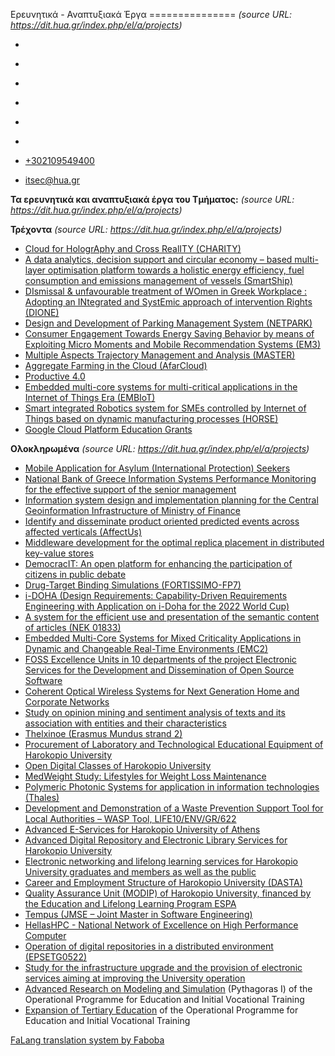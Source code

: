 Ερευνητικά - Αναπτυξιακά Έργα
===============    *(source URL: https://dit.hua.gr/index.php/el/a/projects)*

*   [](https://www.facebook.com/ditharokopio)
*   [](https://www.youtube.com/channel/UCEHkYirpXF1nSLxDCrfDZ4A)
*   [](https://www.linkedin.com/company/77699385)
*   [](https://www.instagram.com/dithua)

*   [](https://dit.hua.gr/index.php/el/a/projects)
*   [](https://dit.hua.gr/index.php/en/research/projects)

*   [+302109549400](tel:+302109549400)
*   [itsec@hua.gr](mailto:itsec@hua.gr)

**Τα ερευνητικά και αναπτυξιακά έργα του Τμήματος:**  *(source URL: https://dit.hua.gr/index.php/el/a/projects)*

**Τρέχοντα**  *(source URL: https://dit.hua.gr/index.php/el/a/projects)*

*   [Cloud for HologrAphy and Cross RealITY (CHARITY)](https://dit.hua.gr/index.php/el/a/projects?view=article&id=1668:cloud-for-holography-and-cross-reality-charity&catid=34:-)
*   [A data analytics, decision support and circular economy – based multi-layer optimisation platform towards a holistic energy efficiency, fuel consumption and emissions management of vessels (SmartShip)](https://dit.hua.gr/index.php/el/a/projects?view=article&id=1418:smartship&catid=34)
*   [DIsmissal & unfavourable treatment of WOmen in Greek Workplace : Adopting an INtegrated and SystEmic approach of intervention Rights (DIONE)](https://dit.hua.gr/index.php/el/a/projects?view=article&id=1419:dione&catid=34)
*   [Design and Development of Parking Management System (NETPARK)](https://dit.hua.gr/index.php/el/a/projects?view=article&id=1420:netpark&catid=34)
*   [Consumer Engagement Towards Energy Saving Behavior by means of Exploiting Micro Moments and Mobile Recommendation Systems (EM3)](https://dit.hua.gr/index.php/el/a/projects?view=article&id=1421:em3&catid=34)
*   [Multiple Aspects Trajectory Management and Analysis (MASTER)](https://dit.hua.gr/index.php/el/a/projects?view=article&id=1422:master&catid=34)
*   [Aggregate Farming in the Cloud (AfarCloud)](https://dit.hua.gr/index.php/el/a/projects?view=article&id=1423:afarcloud&catid=34)
*   [Productive 4.0](https://dit.hua.gr/index.php/el/a/projects?view=article&id=1424:productive4-0&catid=34)
*   [Embedded multi-core systems for multi-critical applications in the Internet of Things Era (EMBIoT)](https://dit.hua.gr/index.php/el/a/projects?view=article&id=1425:embiot&catid=34)
*   [Smart integrated Robotics system for SMEs controlled by Internet of Things based on dynamic manufacturing processes (HORSE)](https://dit.hua.gr/index.php/el/a/projects?view=article&id=1426:horse&catid=34)
*   [Google Cloud Platform Education Grants](https://dit.hua.gr/index.php/el/?view=article&id=1156:google-cloud-platform-education-grant&catid=55:research)

**Ολοκληρωμένα**  *(source URL: https://dit.hua.gr/index.php/el/a/projects)*

*   [Mobile Application for Asylum (International Protection) Seekers](https://dit.hua.gr/index.php/el/a/projects?view=article&id=1427:asylum&catid=34:-)
*   [National Bank of Greece Information Systems Performance Monitoring for the effective support of the senior management](https://dit.hua.gr/index.php/el/a/projects?view=article&id=1429:nbgproject&catid=34)
*   [Information system design and implementation planning for the Central Geoinformation Infrastructure of Ministry of Finance](https://dit.hua.gr/index.php/el/a/projects?view=article&id=1430:mofproject&catid=34)
*   [Identify and disseminate product oriented predicted events across affected verticals (AffectUs)](https://dit.hua.gr/index.php/el/?view=article&id=1231:identify-and-disseminate-product-oriented-predicted-events-across-affected-verticals-affectus&catid=34:-)
*   [Middleware development for the optimal replica placement in distributed key-value stores](https://dit.hua.gr/index.php/el/a/projects?view=article&id=1054:research-a-development-projects-99&catid=34:-)
*   [DemocracIT: An open platform for enhancing the participation of citizens in public debate](https://dit.hua.gr/index.php/el/?view=article&id=835:democracit&catid=34:-)
*   [Drug-Target Binding Simulations (FORTISSIMO-FP7)](https://dit.hua.gr/index.php/el/a/projects?view=article&id=811:drug-target-binding-simulations-fortissimo-fp7&catid=34)
*   [i-DOHA (Design Requirements: Capability-Driven Requirements Engineering with Application on i-Doha for the 2022 World Cup)](https://dit.hua.gr/index.php/el/a/projects?view=article&id=809:i-doha-design-requirements-capability-driven-requirements-engineering-with-application-on-i-doha-for-the-2022-world-cup&catid=34)
*   [A system for the efficient use and presentation of the semantic content of articles (NEK 01833)](https://dit.hua.gr/index.php/el/a/projects?view=article&id=801:01833&catid=34)
*   [Embedded Multi-Core Systems for Mixed Criticality Applications in Dynamic and Changeable Real-Time Environments (ΕΜC2)](https://dit.hua.gr/index.php/el/a/projects?view=article&id=743:embedded-multi-core-systems-for-mixed-criticality-applications-in-dynamic-and-changeable-real-time-environments-c2&catid=34)
*   [FOSS Excellence Units in 10 departments of the project Electronic Services for the Development and Dissemination of Open Source Software](https://dit.hua.gr/index.php/el/a/projects?view=article&id=744:10&catid=34)
*   [Coherent Optical Wireless Systems for Next Generation Home and Corporate Networks](https://dit.hua.gr/index.php/el/a/projects?view=article&id=745:research-a-development-projects-4&catid=34)
*   [Study on opinion mining and sentiment analysis of texts and its association with entities and their characteristics](https://dit.hua.gr/index.php/el/a/projects?view=article&id=746:research-a-development-projects-5&catid=34)
*   [Thelxinoe (Erasmus Mundus strand 2)](https://dit.hua.gr/index.php/el/a/projects?view=article&id=747:thelxinoe-erasmus-mundus-strand-2&catid=34)
*   [Procurement of Laboratory and Technological Educational Equipment of Harokopio University](https://dit.hua.gr/index.php/el/a/projects?view=article&id=748:research-a-development-projects-7&catid=34)
*   [Open Digital Classes of Harokopio University](https://dit.hua.gr/index.php/el/a/projects?view=article&id=749:research-a-development-projects-8&catid=34)
*   [MedWeight Study: Lifestyles for Weight Loss Maintenance](https://dit.hua.gr/index.php/el/a/projects?view=article&id=750:medweight-study-lifestyles-for-weight-loss-maintenance&catid=34)
*   [Polymeric Photonic Systems for application in information technologies (Thales)](https://dit.hua.gr/index.php/el/a/projects?view=article&id=751:research-a-development-projects-10&catid=34)
*   [Development and Demonstration of a Waste Prevention Support Tool for Local Authorities – WASP Tool, LIFE10/ENV/GR/622](https://dit.hua.gr/index.php/el/a/projects?view=article&id=752:development-and-demonstration-of-a-waste-prevention-support-tool-for-local-authorities-wasp-tool-life10-env-gr-622&catid=34)
*   [Advanced Ε-Services for Harokopio University of Athens](https://dit.hua.gr/index.php/el/a/projects?view=article&id=753:research-a-development-projects-12&catid=34)
*   [Advanced Digital Repository and Electronic Library Services for Harokopio University](https://dit.hua.gr/index.php/el/a/projects?view=article&id=754:research-a-development-projects-13&catid=34)
*   [Electronic networking and lifelong learning services for Harokopio University graduates and members as well as the public](https://dit.hua.gr/index.php/el/a/projects?view=article&id=755:research-a-development-projects-14&catid=34)
*   [Career and Employment Structure of Harokopio University (DASTA)](https://dit.hua.gr/index.php/el/a/projects?view=article&id=756:research-a-development-projects-15&catid=34)
*   [Quality Assurance Unit (MODIP) of Harokopio University, financed by the Education and Lifelong Learning Program ESPA](https://dit.hua.gr/index.php/el/a/projects?view=article&id=757:research-a-development-projects-16&catid=34)
*   [Tempus (JMSE – Joint Master in Software Engineering)](https://dit.hua.gr/index.php/el/a/projects?view=article&id=758:tempus-jmse-joint-master-in-software-engineering&catid=34)
*   [HellasHPC - National Network of Excellence on High Performance Computer](https://dit.hua.gr/index.php/el/a/projects?view=article&id=759:hellashpc-national-network-of-excellence-on-high-performance-computer&catid=34)
*   [Operation of digital repositories in a distributed environment (EPSETG0522)](https://dit.hua.gr/index.php/el/a/projects?view=article&id=760:epsetg0522&catid=34)
*   [Study for the infrastructure upgrade and the provision of electronic services aiming at improving the University operation](https://dit.hua.gr/index.php/el/a/projects?view=article&id=761:3&catid=34)
*   [Advanced Research on Modeling and Simulation](http://athena.hua.gr/pythagoras/Index.htm) (Pythagoras I) of the Operational Programme for Education and Initial Vocational Training
*   [Expansion of Tertiary Education](https://dit.hua.gr/index.php/el/a/projects?view=article&id=113:-&catid=34:-) of the Operational Programme for Education and Initial Vocational Training

[FaLang translation system by Faboba](http://www.faboba.com/ "Faboba : Création de composantJoomla")

[](https://dit.hua.gr/index.php/el/a/projects#)
